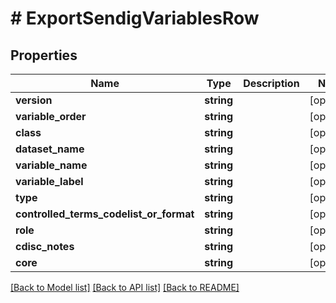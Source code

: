 # # ExportSendigVariablesRow

## Properties

Name | Type | Description | Notes
------------ | ------------- | ------------- | -------------
**version** | **string** |  | [optional]
**variable_order** | **string** |  | [optional]
**class** | **string** |  | [optional]
**dataset_name** | **string** |  | [optional]
**variable_name** | **string** |  | [optional]
**variable_label** | **string** |  | [optional]
**type** | **string** |  | [optional]
**controlled_terms_codelist_or_format** | **string** |  | [optional]
**role** | **string** |  | [optional]
**cdisc_notes** | **string** |  | [optional]
**core** | **string** |  | [optional]

[[Back to Model list]](../../README.md#models) [[Back to API list]](../../README.md#endpoints) [[Back to README]](../../README.md)
